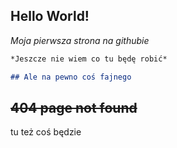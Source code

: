 ## Hello World!

_Moja pierwsza strona na githubie_

```markdown
*Jeszcze nie wiem co tu będę robić*

## Ale na pewno coś fajnego

```
## ~~404 page not found~~ ##

tu też coś będzie


